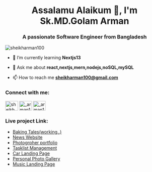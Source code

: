 <h1 align="center">Assalamu Alaikum 👋, I'm Sk.MD.Golam Arman</h1>
<h3 align="center">A passionate Software Engineer from Bangladesh</h3>

<p align="left"> <img src="https://komarev.com/ghpvc/?username=sheikharman100&label=Profile%20views&color=0e75b6&style=flat" alt="sheikharman100" /> </p>

- 🌱 I’m currently learning **Nextjs13**

- 💬 Ask me about **react,nextjs,mern,nodejs,noSQL,mySQL**

- 📫 How to reach me **sheikharman100@gmail.com**

<h3 align="left">Connect with me:</h3>
<p align="left">
<a href="https://fb.com/sheikh arman" target="blank"><img align="center" src="https://raw.githubusercontent.com/rahuldkjain/github-profile-readme-generator/master/src/images/icons/Social/facebook.svg" alt="sheikh arman" height="30" width="40" /></a>
<a href="https://instagram.com/_arman100__" target="blank"><img align="center" src="https://raw.githubusercontent.com/rahuldkjain/github-profile-readme-generator/master/src/images/icons/Social/instagram.svg" alt="_arman100__" height="30" width="40" /></a>
<a href="https://www.linkedin.com/in/sheikharman100/" target="blank"><img align="center" src="https://cdn.jsdelivr.net/npm/simple-icons@3.0.1/icons/linkedin.svg" alt="_arman100__" height="30" width="40" /></a>
</p>
</p>
<h3 align="left">Live project Link:</h3>

- <a href="https://baking-tales-v2.vercel.app">Baking Tales(working..)</a>
- <a href="https://news-journal-kcez.vercel.app">News Website</a>
- <a href="https://photographer-portfolio-six.vercel.app">Photogrpher portfolio</a>
- <a href="https://task-list-mern-app.vercel.app">Tasklist Management</a>
- <a href="https://superb-pixie-9d1a7d.netlify.app/">Car Landing Page</a>
- <a href="https://photo-gallery-two-iota.vercel.app/">Personal Photo Gallery</a>
- <a href="https://music-project-flame.vercel.app/">Music Landing Page</a>

  
  
  
      


